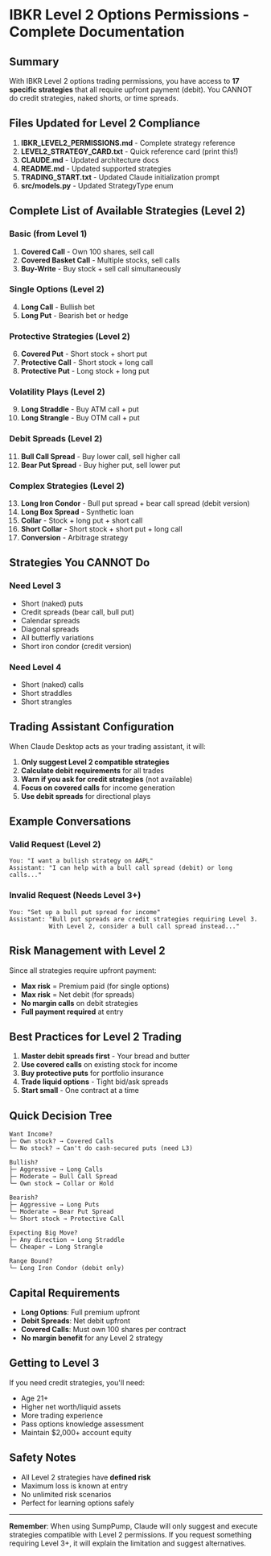 # IBKR Level 2 Options Permissions - Complete Documentation

## Summary

With IBKR Level 2 options trading permissions, you have access to **17 specific strategies** that all require upfront payment (debit). You CANNOT do credit strategies, naked shorts, or time spreads.

## Files Updated for Level 2 Compliance

1. **IBKR_LEVEL2_PERMISSIONS.md** - Complete strategy reference
2. **LEVEL2_STRATEGY_CARD.txt** - Quick reference card (print this!)
3. **CLAUDE.md** - Updated architecture docs
4. **README.md** - Updated supported strategies
5. **TRADING_START.txt** - Updated Claude initialization prompt
6. **src/models.py** - Updated StrategyType enum

## Complete List of Available Strategies (Level 2)

### Basic (from Level 1)
1. **Covered Call** - Own 100 shares, sell call
2. **Covered Basket Call** - Multiple stocks, sell calls
3. **Buy-Write** - Buy stock + sell call simultaneously

### Single Options (Level 2)
4. **Long Call** - Bullish bet
5. **Long Put** - Bearish bet or hedge

### Protective Strategies (Level 2)
6. **Covered Put** - Short stock + short put
7. **Protective Call** - Short stock + long call
8. **Protective Put** - Long stock + long put

### Volatility Plays (Level 2)
9. **Long Straddle** - Buy ATM call + put
10. **Long Strangle** - Buy OTM call + put

### Debit Spreads (Level 2)
11. **Bull Call Spread** - Buy lower call, sell higher call
12. **Bear Put Spread** - Buy higher put, sell lower put

### Complex Strategies (Level 2)
13. **Long Iron Condor** - Bull put spread + bear call spread (debit version)
14. **Long Box Spread** - Synthetic loan
15. **Collar** - Stock + long put + short call
16. **Short Collar** - Short stock + short put + long call
17. **Conversion** - Arbitrage strategy

## Strategies You CANNOT Do

### Need Level 3
- Short (naked) puts
- Credit spreads (bear call, bull put)
- Calendar spreads
- Diagonal spreads
- All butterfly variations
- Short iron condor (credit version)

### Need Level 4
- Short (naked) calls
- Short straddles
- Short strangles

## Trading Assistant Configuration

When Claude Desktop acts as your trading assistant, it will:

1. **Only suggest Level 2 compatible strategies**
2. **Calculate debit requirements** for all trades
3. **Warn if you ask for credit strategies** (not available)
4. **Focus on covered calls** for income generation
5. **Use debit spreads** for directional plays

## Example Conversations

### Valid Request (Level 2)
```
You: "I want a bullish strategy on AAPL"
Assistant: "I can help with a bull call spread (debit) or long calls..."
```

### Invalid Request (Needs Level 3+)
```
You: "Set up a bull put spread for income"
Assistant: "Bull put spreads are credit strategies requiring Level 3. 
           With Level 2, consider a bull call spread instead..."
```

## Risk Management with Level 2

Since all strategies require upfront payment:
- **Max risk** = Premium paid (for single options)
- **Max risk** = Net debit (for spreads)
- **No margin calls** on debit strategies
- **Full payment required** at entry

## Best Practices for Level 2 Trading

1. **Master debit spreads first** - Your bread and butter
2. **Use covered calls** on existing stock for income
3. **Buy protective puts** for portfolio insurance
4. **Trade liquid options** - Tight bid/ask spreads
5. **Start small** - One contract at a time

## Quick Decision Tree

```
Want Income?
├─ Own stock? → Covered Calls
└─ No stock? → Can't do cash-secured puts (need L3)

Bullish?
├─ Aggressive → Long Calls
├─ Moderate → Bull Call Spread
└─ Own stock → Collar or Hold

Bearish?
├─ Aggressive → Long Puts
└─ Moderate → Bear Put Spread
└─ Short stock → Protective Call

Expecting Big Move?
├─ Any direction → Long Straddle
└─ Cheaper → Long Strangle

Range Bound?
└─ Long Iron Condor (debit only)
```

## Capital Requirements

- **Long Options**: Full premium upfront
- **Debit Spreads**: Net debit upfront
- **Covered Calls**: Must own 100 shares per contract
- **No margin benefit** for any Level 2 strategy

## Getting to Level 3

If you need credit strategies, you'll need:
- Age 21+
- Higher net worth/liquid assets
- More trading experience
- Pass options knowledge assessment
- Maintain $2,000+ account equity

## Safety Notes

- All Level 2 strategies have **defined risk**
- Maximum loss is known at entry
- No unlimited risk scenarios
- Perfect for learning options safely

---

**Remember**: When using SumpPump, Claude will only suggest and execute strategies compatible with Level 2 permissions. If you request something requiring Level 3+, it will explain the limitation and suggest alternatives.